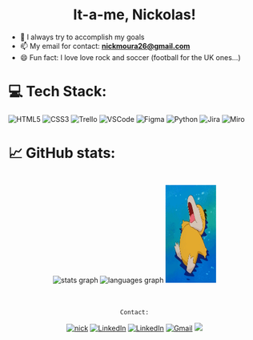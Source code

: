 <h1 align="center"> It-a-me, Nickolas!</h1>

- 🎯 I always try to accomplish my goals
- 📫 My email for contact: **nickmoura26@gmail.com**
- 😄 Fun fact: I love love rock and soccer (football for the UK ones...)

# 💻 Tech Stack:

![HTML5](https://img.shields.io/badge/html5-%23E34F26.svg?style=for-the-badge&logo=html5&logoColor=white) ![CSS3](https://img.shields.io/badge/css3-%231572B6.svg?style=for-the-badge&logo=css3&logoColor=white) ![Trello](https://img.shields.io/badge/Trello-%23026AA7.svg?style=for-the-badge&logo=Trello&logoColor=white) ![VSCode](https://img.shields.io/badge/Visual_Studio-5C2D91?style=for-the-badge&logo=visual%20studio&logoColor=white) ![Figma](https://img.shields.io/badge/Figma-F24E1E?style=for-the-badge&logo=figma&logoColor=white) ![Python](https://img.shields.io/badge/Python-FFD43B?style=for-the-badge&logo=python&logoColor=blue) ![Jira](https://img.shields.io/badge/Jira-0052CC?style=for-the-badge&logo=Jira&logoColor=white) ![Miro](https://img.shields.io/badge/Miro-F7C922?style=for-the-badge&logo=Miro&logoColor=050036)


# 📈 GitHub stats:
<br clear="both">
<div align="center">
  <img src="https://github-readme-stats-sigma-five.vercel.app/api?hide_title=false&hide_rank=false&show_icons=true&include_all_commits=true&count_private=true&disable_animations=false&theme=dracula&locale=en&hide_border=false&username=nickmoura" height="150" alt="stats graph"  />
  <img src="https://github-readme-stats-sigma-five.vercel.app/api/top-langs?locale=en&hide_title=false&layout=compact&card_width=320&langs_count=5&theme=dracula&hide_border=false&username=nickmoura" height="150" alt="languages graph"  />
        <img width="20%" height="195px" src="https://raw.githubusercontent.com/nickmoura/nickmoura/main/JTHf.gif" width="100%"/>
</div>
<br clear="both">

##

<div align="center"> 

```Contact:```

[![nick]( https://img.shields.io/github/followers/nickmoura?label=follow&style=social)]((https://github.com/nickmoura/NickMoura)) <a href="https://open.spotify.com/user/12177611595"><img src="https://img.shields.io/badge/Nick-05122A.svg?style=plastic&logo=spotify&logoColor=green" alt="LinkedIn"/></a> <a href="https://www.linkedin.com/in/nickmoura/"><img src="https://img.shields.io/badge/Nick-05122A.svg?style=plastic&logo=linkedin&logoColor=blue" alt="LinkedIn"/></a> </a> <a href="mailto:nickmoura26@gmail.com"><img img src="https://img.shields.io/badge/Nick-05122A.svg?style=plastic&logo=gmail&logoColor=red" alt="Gmail"/></a>
<a href="http://discordapp.com/users/NickMoura#1723"><img src="https://img.shields.io/badge/Nick-05122A.svg?style=plastic&logo=discord&logoColor=blue" /></a>

</div>

<br>
